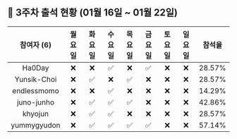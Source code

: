 ## :pushpin: 3주차 출석 현황 (01월 16일 ~ 01월 22일)

| 참여자 (6) | 월요일 | 화요일 | 수요일 | 목요일 | 금요일 | 토요일 | 일요일 | 참석율 |
|:---:|:---:|:---:|:---:|:---:|:---:|:---:|:---:|:---:|
| Ha0Day |:x:|:x:|:white_check_mark:|:x:|:white_check_mark:|:x:|:x:| 28.57% |
| Yunsik-Choi |:x:|:white_check_mark:|:x:|:white_check_mark:|:x:|:x:|:x:| 28.57% |
| endlessmomo |:x:|:x:|:white_check_mark:|:x:|:x:|:x:|:x:| 14.29% |
| juno-junho |:x:|:white_check_mark:|:white_check_mark:|:white_check_mark:|:x:|:x:|:x:| 42.86% |
| khyojun |:x:|:white_check_mark:|:white_check_mark:|:x:|:x:|:x:|:x:| 28.57% |
| yummygyudon |:x:|:white_check_mark:|:white_check_mark:|:white_check_mark:|:white_check_mark:|:x:|:x:| 57.14% |
